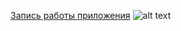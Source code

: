 [Запись работы приложения](../main/Record_test_app_job.mp4)
![alt text](../main/teat_app1_prew.jpg)

